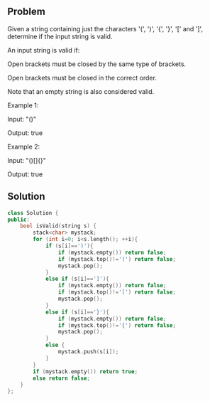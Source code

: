 Problem
-----
Given a string containing just the characters '(', ')', '{', '}', '[' and ']', determine if the input string is valid.

An input string is valid if:

Open brackets must be closed by the same type of brackets.

Open brackets must be closed in the correct order.

Note that an empty string is also considered valid.

Example 1:

Input: "()"

Output: true

Example 2:

Input: "()[]{}"

Output: true

Solution
------
```cpp
class Solution {
public:
    bool isValid(string s) {
        stack<char> mystack;
        for (int i=0; i<s.length(); ++i){
            if (s[i]==')'){
                if (mystack.empty()) return false;
                if (mystack.top()!='(') return false;
                mystack.pop();
            }
            else if (s[i]==']'){
                if (mystack.empty()) return false;
                if (mystack.top()!='[') return false;
                mystack.pop();
            }
            else if (s[i]=='}'){
                if (mystack.empty()) return false;
                if (mystack.top()!='{') return false;
                mystack.pop();
            }
            else {
                mystack.push(s[i]);
            }
        }
        if (mystack.empty()) return true;
        else return false;
    }
};
```
